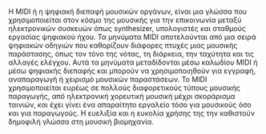 Η MIDI ή η ψηφιακή διεπαφή μουσικών οργάνων, είναι μια γλώσσα που χρησιμοποιείται στον κόσμο της μουσικής για την επικοινωνία μεταξύ ηλεκτρονικών συσκευών όπως synthesizer, υπολογιστές και σταθμούς εργασίας ψηφιακού ήχου.  Τα μηνύματα MIDI αποτελούνται από μια σειρά ψηφιακών οδηγιών που καθορίζουν διάφορες πτυχές μιας μουσικής παράστασης, όπως τον τόνο της νότας, τη διάρκεια, την ταχύτητα και τις αλλαγές ελέγχου.  Αυτά τα μηνύματα μεταδίδονται μέσω καλωδίου MIDI ή μέσω ψηφιακής διεπαφής και μπορούν να χρησιμοποιηθούν για εγγραφή, αναπαραγωγή ή χειρισμό μουσικών παραστάσεων.  Το MIDI χρησιμοποιείται ευρέως σε πολλούς διαφορετικούς τύπους μουσικής παραγωγής, από ηλεκτρονική χορευτική μουσική μέχρι σκοράρισμα ταινιών, και έχει γίνει ένα απαραίτητο εργαλείο τόσο για μουσικούς όσο και για παραγωγούς.  Η ευελιξία και η ευκολία χρήσης της την καθιστούν δημοφιλή γλώσσα στη μουσική βιομηχανία.
